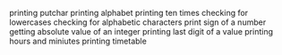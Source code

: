 printing putchar
printing alphabet
printing ten times
checking for lowercases
checking for alphabetic characters
print sign of a number
getting absolute value of an integer
printing last digit of a value
printing hours and miniutes
printing timetable
